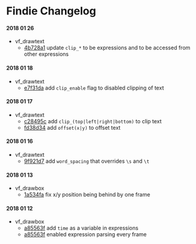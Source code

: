 # Findie Changelog

#### 2018 01 26

- vf_drawtext
    - [4b728a1](https://github.com/findie/FFmpeg/commit/4b728a1673efdec99d47a3010d944fed4a5955b3) update `clip_*` to be expressions and to be accessed from other expressions

#### 2018 01 18

- vf_drawtext
    - [e7f31da](https://github.com/findie/FFmpeg/commit/e7f31da455b6e905efb882eac2ccd44b6975b3a7) add `clip_enable` flag to disabled clipping of text

#### 2018 01 17

- vf_drawtext
    - [c28495c](https://github.com/findie/FFmpeg/commit/c28495c55c6fb75a8ad5edc9e92b40761f49c791) add `clip_(top|left|right|bottom)` to clip text 
    - [fd38d34](https://github.com/findie/FFmpeg/commit/fd38d347b2545970c2db526491f6d5090ab8385e) add `offset(x|y)` to offset text

#### 2018 01 16

- vf_drawtext
    - [9f921d7](https://github.com/findie/FFmpeg/commit/9f921d7f28dc835c0966afecb29873458440aeca) add `word_spacing` that overrides `\s` and `\t` 

#### 2018 01 13

- vf_drawbox
    - [1a534fa](https://github.com/findie/FFmpeg/commit/1a534fa7346858e7996877121c3ffa5e91c83150) fix x/y position being behind by one frame

#### 2018 01 12

- vf_drawbox
    - [a85563f](https://github.com/findie/FFmpeg/commit/a85563f5c3cad453228b7f0a0dabccacb768b877) add `time` as a variable in expressions
    - [a85563f](https://github.com/findie/FFmpeg/commit/a85563f5c3cad453228b7f0a0dabccacb768b877) enabled expression parsing every frame 
